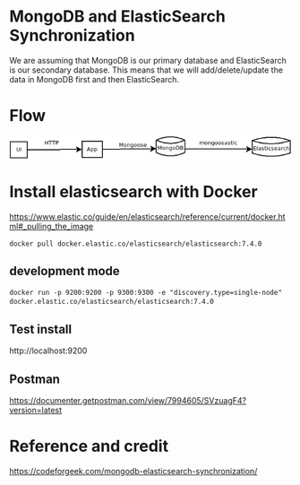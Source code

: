 
# MongoDB and ElasticSearch Synchronization
We are assuming that MongoDB is our primary database and ElasticSearch is our secondary database. This means that we will add/delete/update the data in MongoDB first and then ElasticSearch.

# Flow

![Alt][1]

[1]: /mongoose-elasticsearch.png "Title"

# Install elasticsearch with Docker
https://www.elastic.co/guide/en/elasticsearch/reference/current/docker.html#_pulling_the_image
```
docker pull docker.elastic.co/elasticsearch/elasticsearch:7.4.0
```
## development mode
```
docker run -p 9200:9200 -p 9300:9300 -e "discovery.type=single-node" docker.elastic.co/elasticsearch/elasticsearch:7.4.0
```
## Test install
http://localhost:9200

## Postman

https://documenter.getpostman.com/view/7994605/SVzuagF4?version=latest

# Reference and credit
https://codeforgeek.com/mongodb-elasticsearch-synchronization/